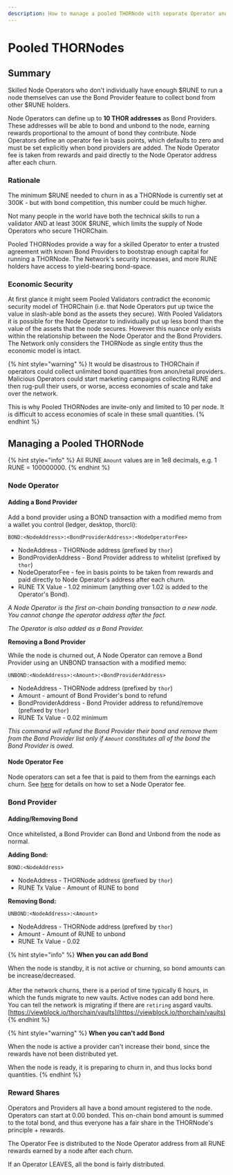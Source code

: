 ```yaml
---
description: How to manage a pooled THORNode with separate Operator and Providers.
---
```


# Pooled THORNodes

## Summary

Skilled Node Operators who don't individually have enough $RUNE to run a node themselves can use the Bond Provider feature to collect bond from other $RUNE holders.

Node Operators can define up to **10 THOR addresses** as Bond Providers. These addresses will be able to bond and unbond to the node, earning rewards proportional to the amount of bond they contribute. Node Operators define an operator fee in basis points, which defaults to zero and must be set explicitly when bond providers are added. The Node Operator fee is taken from rewards and paid directly to the Node Operator address after each churn.

### Rationale

The minimum $RUNE needed to churn in as a THORNode is currently set at 300K - but with bond competition, this number could be much higher.&#x20;

Not many people in the world have both the technical skills to run a validator AND at least 300K $RUNE, which limits the supply of Node Operators who secure THORChain.

Pooled THORNodes provide a way for a skilled Operator to enter a trusted agreement with known Bond Providers to bootstrap enough capital for running a THORNode. The Network's security increases, and more RUNE holders have access to yield-bearing bond-space.&#x20;

### Economic Security

At first glance it might seem Pooled Validators contradict the economic security model of THORChain (i.e. that Node Operators put up twice the value in slash-able bond as the assets they secure). With Pooled Validators it is possible for the Node Operator to individually put up less bond than the value of the assets that the node secures. However this nuance only exists within the relationship between the Node Operator and the Bond Providers. The Network only considers the THORNode as single entity thus the economic model is intact.&#x20;

{% hint style="warning" %}
It would be disastrous to THORChain if operators could collect unlimited bond quantities from anon/retail providers. Malicious Operators could start marketing campaigns collecting RUNE and then rug-pull their users, or worse, access economies of scale and take over the network.&#x20;

This is why Pooled THORNodes are invite-only and limited to 10 per node. It is difficult to access economies of scale in these small quantities.&#x20;
{% endhint %}

## Managing a Pooled THORNode

{% hint style="info" %}
All RUNE `Amount` values are in 1e8 decimals, e.g. 1 RUNE = 100000000.
{% endhint %}

### Node Operator

#### Adding a Bond Provider

Add a bond provider using a BOND transaction with a modified memo from a wallet you control (ledger, desktop, thorcli):

`BOND:<NodeAddress>:<BondProviderAddress>:<NodeOperatorFee>`

* NodeAddress - THORNode address (prefixed by `thor`)
* BondProviderAddress - Bond Provider address to whitelist (prefixed by `thor`)
* NodeOperatorFee - fee in basis points to be taken from rewards and paid directly to Node Operator's address after each churn.
* RUNE TX Value - 1.02 minimum (anything over 1.02 is added to the Operator's Bond).&#x20;

_A Node Operator is the first on-chain bonding transaction to a new node. You cannot change the operator address after the fact._&#x20;

_The Operator is also added as a Bond Provider._&#x20;

**Removing a Bond Provider**

While the node is churned out, A Node Operator can remove a Bond Provider using an UNBOND transaction with a modified memo:

`UNBOND:<NodeAddress>:<Amount>:<BondProviderAddress>`

* NodeAddress - THORNode address (prefixed by `thor`)
* Amount - amount of Bond Provider's bond to refund
* BondProviderAddress - Bond Provider address to refund/remove (prefixed by `thor`)
* RUNE Tx Value - 0.02 minimum

_This command will refund the Bond Provider their bond and remove them from the Bond Provider list only if `Amount` constitutes all of the bond the Bond Provider is owed._

#### Node Operator Fee

Node operators can set a fee that is paid to them from the earnings each churn. See [here](joining.md#node-operator-fee) for details on how to set a Node Operator fee.

### Bond Provider

#### Adding/Removing Bond

Once whitelisted, a Bond Provider can Bond and Unbond from the node as normal.&#x20;

**Adding Bond:**

`BOND:<NodeAddress>`&#x20;

* NodeAddress - THORNode address (prefixed by `thor`)
* RUNE Tx Value - Amount of RUNE to bond

**Removing Bond:**

`UNBOND:<NodeAddress>:<Amount>`

* NodeAddress - THORNode address (prefixed by `thor`)
* Amount - Amount of RUNE to unbond
* RUNE Tx Value - 0.02

{% hint style="info" %}
**When you can add Bond**

When the node is standby, it is not active or churning, so bond amounts can be increase/decreased.\
\
After the network churns, there is a period of time typically 6 hours, in which the funds migrate to new vaults. Active nodes can add bond here. You can tell the network is migrating if there are `retiring` asgard vaults. \
[https://viewblock.io/thorchain/vaults](https://viewblock.io/thorchain/vaults)
{% endhint %}

{% hint style="warning" %}
**When you can't add Bond**

When the node is active a provider can't increase their bond, since the rewards have not been distributed yet.&#x20;

When the node is ready, it is preparing to churn in, and thus locks bond quantities.
{% endhint %}

### Reward Shares

Operators and Providers all have a bond amount registered to the node. Operators can start at 0.00 bonded. This on-chain bond amount is summed to the total bond, and thus everyone has a fair share in the THORNode's principle + rewards.&#x20;

The Operator Fee is distributed to the Node Operator address from all RUNE rewards earned by a node after each churn.&#x20;

If an Operator LEAVES, all the bond is fairly distributed.&#x20;
